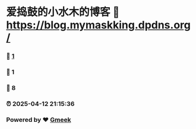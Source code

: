 # 爱捣鼓的小水木的博客 :link: https://blog.mymaskking.dpdns.org/ 
### :page_facing_up: [1](https://blog.mymaskking.dpdns.org//tag.html) 
### :speech_balloon: 1 
### :hibiscus: 8 
### :alarm_clock: 2025-04-12 21:15:36 
### Powered by :heart: [Gmeek](https://github.com/Meekdai/Gmeek)
